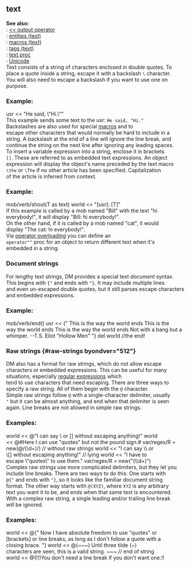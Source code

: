 ## text    
**See also:**    
:   [\<\< output operator](/operator/%3c%3c/output)    
:   [entities (text)](/text.md/entities)    
:   [macros (text)](/text.md/macros)    
:   [tags (text)](/text.md/tags)    
:   [text proc](/proc/text)    
:   [Unicode](/%7Bnotes%7D/Unicode)    
Text consists of a string of characters enclosed in double quotes. To    
place a quote inside a string, escape it with a backslash `\` character.    
You will also need to escape a backslash if you want to use one on    
purpose.    
### Example:    
usr \<\< \"He said, \\\"Hi.\\\"\"    
This example sends some text to the usr: `He said, "Hi."`    
Backslashes are also used for special [macros](/text.md/macros) and to    
escape other characters that would normally be hard to include in a    
string. A backslash at the end of a line will ignore the line break, and    
continue the string on the next line after ignoring any leading spaces.    
To insert a variable expression into a string, enclose it in brackets    
`[]`. These are referred to as embedded text expressions. An object    
expression will display the object\'s name preceded by the text macro    
`\the` or `\The` if no other article has been specified. Capitalization    
of the article is inferred from context.    
### Example:    
mob/verb/shout(T as text) world \<\< \"\[usr\]: \[T\]\"    
If this example is called by a mob named \"Bill\" with the text \"hi    
everybody!\", it will display \"Bill: hi everybody!\".    
On the other hand, if it is called by a mob named \"cat\", it would    
display \"The cat: hi everybody!\".    
Via [operator overloading](/operator/overload) you can define an    
`operator""` proc for an object to return different text when it\'s    
embedded in a string.    
### Document strings    
For lengthy text strings, DM provides a special text *document* syntax.    
This begins with `{"` and ends with `"}`. It may include multiple lines    
and even un-escaped double quotes, but it still parses escape characters    
and embedded expressions.    
### Example:    
mob/verb/end() usr \<\< {\" This is the way the world ends This is the    
way the world ends This is the way the world ends Not with a bang but a    
whimper. \--T.S. Eliot \"Hollow Men\" \"} del world //the end!    
### Raw strings {#raw-strings byondver="512"}    
DM also has a format for raw strings, which do not allow escape    
characters or embedded expressions. This can be useful for many    
situations, especially [regular expressions](/%7Bnotes%7D/regex) which    
tend to use characters that need escaping. There are three ways to    
specify a raw string. All of them begin with the `@` character.    
Simple raw strings follow `@` with a single-character delimiter, usually    
`"` but it can be almost anything, and end when that delimiter is seen    
again. Line breaks are not allowed in simple raw strings.    
### Examples:    
world \<\< @\"I can say \\ or \[\] without escaping anything!\" world    
\<\< @#Here I can use \"quotes\" but not the pound sign.# var/regex/R =    
new(@/(\\d+)/) // without raw strings world \<\< \"I can say \\\\ or    
\\\[\] without escaping anything!\" // lying world \<\< \"I have to    
escape \\\"quotes\\\" to use them.\" var/regex/R = new(\"(\\\\d+)\")    
Complex raw strings use more complicated delimiters, but they let you    
include line breaks. There are two ways to do this: One starts with    
`@{"` and ends with `"}`, so it looks like the familiar document string    
format. The other way starts with `@(XYZ)`, where `XYZ` is any arbitrary    
text you want it to be, and ends when that same text is encountered.    
With a complex raw string, a single leading and/or trailing line break    
will be ignored.    
### Examples:    
world \<\< \@{\" Now I have absolute freedom to use \"quotes\" or    
\[brackets\] or line breaks, as long as I don\'t follow a quote with a    
closing brace. \"} world \<\< @(\~\~\~) Until three tilde (\~)    
characters are seen, this is a valid string. \~\~\~ // end of string    
world \<\< @(!!)You don\'t need a line break if you don\'t want one.!!  